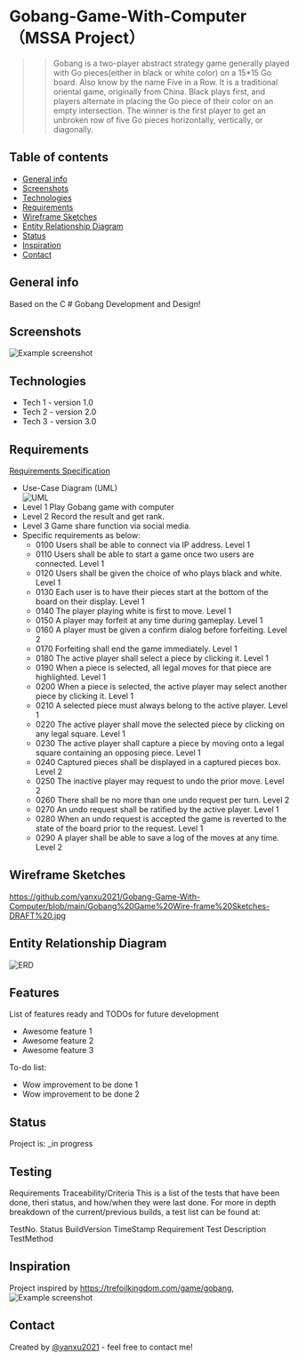 # Gobang-Game-With-Computer（MSSA Project）
>>Gobang is a two-player abstract strategy game generally played with Go pieces(either in black or white color) on a 15*15 Go board. Also know by the name Five in a Row.
>It is a traditional oriental game, originally from China. 
>Black plays first, and players alternate in placing the Go piece of their color on an empty intersection. 
>The winner is the first player to get an unbroken row of five Go pieces horizontally, vertically, or diagonally.

## Table of contents
* [General info](#general-info)
* [Screenshots](#screenshots)
* [Technologies](#technologies)
* [Requirements](#Requirements)
* [Wireframe Sketches](#Wireframe-Sketches)
* [Entity Relationship Diagram](#Entity-Relationship-Diagram)
* [Status](#status)
* [Inspiration](#inspiration)
* [Contact](#contact)

## General info
Based on the C # Gobang Development and Design!

## Screenshots
![Example screenshot](https://github.com/yanxu2021/Gobang-Game-With-Computer/blob/main/GobangGame%EF%BC%88English%EF%BC%89.JPG)

## Technologies
* Tech 1 - version 1.0
* Tech 2 - version 2.0
* Tech 3 - version 3.0

## Requirements
[Requirements Specification](requirements_spec.md)
* Use-Case Diagram (UML)
<br>![UML](https://github.com/yanxu2021/Gobang-Game-With-Computer/blob/main/Gobang%20Game%20UML.jpg)</br>
* Level 1 Play Gobang game with computer
* Level 2 Record the result and get rank.
* Level 3 Game share function via social media. 
* Specific requirements as below:
	* 0100 Users shall be able to connect via IP address. Level 1
	* 0110 Users shall be able to start a game once two users are connected. Level 1
	* 0120 Users shall be given the choice of who plays black and white. Level 1
	* 0130 Each user is to have their pieces start at the bottom of the board on their display. Level 1
	* 0140 The player playing white is first to move. Level 1
	* 0150 A player may forfeit at any time during gameplay. Level 1
	* 0160 A player must be given a confirm dialog before forfeiting. Level 2
	* 0170 Forfeiting shall end the game immediately. Level 1
	* 0180 The active player shall select a piece by clicking it. Level 1
	* 0190 When a piece is selected, all legal moves for that piece are highlighted. Level 1
	* 0200 When a piece is selected, the active player may select another piece by clicking it. Level 1
	* 0210 A selected piece must always belong to the active player. Level 1
	* 0220 The active player shall move the selected piece by clicking on any legal square. Level 1
	* 0230 The active player shall capture a piece by moving onto a legal square containing an opposing piece. Level 1
	* 0240 Captured pieces shall be displayed in a captured pieces box. Level 2
	* 0250 The inactive player may request to undo the prior move. Level 2
	* 0260 There shall be no more than one undo request per turn. Level 2
	* 0270 An undo request shall be ratified by the active player. Level 1
	* 0280 When an undo request is accepted the game is reverted to the state of the board prior to the request. 	Level 1
	* 0290 A player shall be able to save a log of the moves at any time. Level 2

## Wireframe Sketches
https://github.com/yanxu2021/Gobang-Game-With-Computer/blob/main/Gobang%20Game%20Wire-frame%20Sketches-DRAFT%20.jpg

## Entity Relationship Diagram
![ERD](https://github.com/yanxu2021/Gobang-Game-With-Computer/blob/main/Gobang%20Game%20ERD.JPG)

## Features
List of features ready and TODOs for future development
* Awesome feature 1
* Awesome feature 2
* Awesome feature 3

To-do list:
* Wow improvement to be done 1
* Wow improvement to be done 2

## Status
Project is: _in progress

## Testing
Requirements Traceability/Criteria
This is a list of the tests that have been done, theri status, and how/when they were last done. For more in depth breakdown of the current/previous builds, a test list can be found at:

TestNo. Status BuildVersion TimeStamp Requirement Test Description TestMethod

## Inspiration
Project inspired by https://trefoilkingdom.com/game/gobang, 
![Example screenshot](https://github.com/yanxu2021/Gobang-Game-With-Computer/blob/main/Game%20Inspired.JPG)

## Contact
Created by [@yanxu2021](https://www.linkedin.com/in/yanxu2021/) - feel free to contact me!
